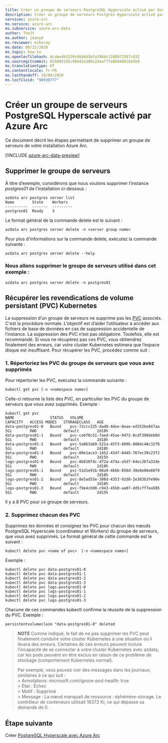 ```yaml
---
title: Créer un groupe de serveurs PostgreSQL Hyperscale activé par Azure Arc
description: Créer un groupe de serveurs Postgres Hyperscale activé par Azure Arc
services: azure-arc
ms.service: azure-arc
ms.subservice: azure-arc-data
author: TheJY
ms.author: jeanyd
ms.reviewer: mikeray
ms.date: 09/22/2020
ms.topic: how-to
ms.openlocfilehash: dcabe4b1520c66b8d5bfa398dc1248972587cd32
ms.sourcegitcommit: 829d951d5c90442a38012daaf77e86046018e5b9
ms.translationtype: HT
ms.contentlocale: fr-FR
ms.lasthandoff: 10/09/2020
ms.locfileid: "90930777"
---
```

# <a name="delete-an-azure-arc-enabled-postgresql-hyperscale-server-group"></a>Créer un groupe de serveurs PostgreSQL Hyperscale activé par Azure Arc

Ce document décrit les étapes permettant de supprimer un groupe de serveurs de votre installation Azure Arc.

[!INCLUDE [azure-arc-data-preview](../../../includes/azure-arc-data-preview.md)]

## <a name="delete-the-server-group"></a>Supprimer le groupe de serveurs

À titre d’exemple, considérons que nous voulons supprimer l’instance _postgres01_ de l’installation ci-dessous :

```console
azdata arc postgres server list
Name        State    Workers
----------  -------  ---------
postgres01  Ready    3
```

Le format général de la commande delete est le suivant :
```console
azdata arc postgres server delete -n <server group name>
```
Pour plus d’informations sur la commande delete, exécutez la commande suivante :
```console
azdata arc postgres server delete --help
```

### <a name="lets-delete-the-server-group-used-in-this-example"></a>Nous allons supprimer le groupe de serveurs utilisé dans cet exemple :
```console
azdata arc postgres server delete -n postgres01
```

## <a name="reclaim-the-kubernetes-persistent-volume-claims-pvcs"></a>Récupérer les revendications de volume persistant (PVC) Kubernetes

La suppression d’un groupe de serveurs ne supprime pas les [PVC](https://kubernetes.io/docs/concepts/storage/persistent-volumes/) associés. C'est la procédure normale. L’objectif est d’aider l’utilisateur à accéder aux fichiers de base de données en cas de suppression accidentelle de l’instance. La suppression des PVC n’est pas obligatoire. Toutefois, elle est recommandé. Si vous ne récupérez pas ces PVC, vous obtiendrez finalement des erreurs, car votre cluster Kubernetes estimera que l’espace disque est insuffisant. Pour récupérer les PVC, procédez comme suit :

### <a name="1-list-the-pvcs-for-the-server-group-you-deleted"></a>1. Répertoriez les PVC du groupe de serveurs que vous avez supprimés
Pour répertorier les PVC, exécutez la commande suivante :
```console
kubectl get pvc [-n <namespace name>]
```

Celle-ci retourne la liste des PVC, en particulier les PVC du groupe de serveurs que vous avez supprimés. Exemple :
```console
kubectl get pvc
NAME                STATUS   VOLUME                                     CAPACITY   ACCESS MODES   STORAGECLASS   AGE
data-postgres01-0   Bound    pvc-72ccc225-dad0-4dee-8eae-ed352be847aa   5Gi        RWO            default        2d18h
data-postgres01-1   Bound    pvc-ce6f0c51-faed-45ae-9472-8cdf390deb0d   5Gi        RWO            default        2d18h
data-postgres01-2   Bound    pvc-5a863ab9-522a-45f3-889b-8084c48c32f8   5Gi        RWO            default        2d18h
data-postgres01-3   Bound    pvc-00e1ace3-1452-434f-8445-767ec39c23f2   5Gi        RWO            default        2d15h
logs-postgres01-0   Bound    pvc-8b810f4c-d72a-474a-a5d7-64ec26fa32de   5Gi        RWO            default        2d18h
logs-postgres01-1   Bound    pvc-51d1e91b-08a9-4b6b-858d-38e8e06e60f9   5Gi        RWO            default        2d18h
logs-postgres01-2   Bound    pvc-8e5ad55e-300d-4353-92d8-2e383b3fe96e   5Gi        RWO            default        2d18h
logs-postgres01-3   Bound    pvc-f9e4cb98-c943-45b0-aa07-dd5cff7ea585   5Gi        RWO            default        2d15h
```
Il y a 8 PVC pour ce groupe de serveurs.

### <a name="2-delete-each-of-the-pvcs"></a>2. Supprimez chacun des PVC
Supprimez les données et consignez les PVC pour chacun des nœuds PostgreSQL Hyperscale (coordinateur et Workers) du groupe de serveurs, que vous avez supprimés.
Le format général de cette commande est le suivant : 
```console
kubectl delete pvc <name of pvc>  [-n <namespace name>]
```

Exemple :
```console
kubectl delete pvc data-postgres01-0
kubectl delete pvc data-postgres01-1 
kubectl delete pvc data-postgres01-2
kubectl delete pvc data-postgres01-3
kubectl delete pvc logs-postgres01-0
kubectl delete pvc logs-postgres01-1
kubectl delete pvc logs-postgres01-2
kubectl delete pvc logs-postgres01-3
```

Chacune de ces commandes kubectl confirme la réussite de la suppression du PVC. Exemple :
```console
persistentvolumeclaim "data-postgres01-0" deleted
```
  

>**NOTE** Comme indiqué, le fait de ne pas supprimer les PVC peut finalement conduire votre cluster Kubernetes à une situation où il lèvera des erreurs. Certaines de ces erreurs peuvent inclure l’incapacité de se connecter à votre cluster Kubernetes avec azdata, car les pods peuvent en être exclus en raison de ce problème de stockage (comportement Kubernetes normal).
>
> Par exemple, vous pouvez voir des messages dans les journaux, similaires à ce qui suit :  
    > Annotations:    microsoft.com/ignore-pod-health: true  
    > État :         Échec  
    > Motif :         Supprimé  
    > Message :        La nœud manquait de ressource : éphémère-storage. Le contrôleur de conteneurs utilisait 16372 Ki, ce qui dépasse sa demande de 0.
    
## <a name="next-step"></a>Étape suivante
Créer [PostgreSQL Hyperscale avec Azure Arc](create-postgresql-hyperscale-server-group.md)
